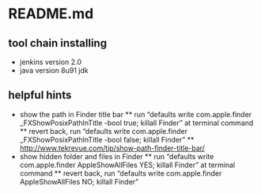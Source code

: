 # README.md
## tool chain installing
* jenkins version 2.0
* java version 8u91 jdk

## helpful hints
* show the path in Finder title bar
** run “defaults write com.apple.finder _FXShowPosixPathInTitle -bool true; killall Finder” at terminal command
** revert back, run “defaults write com.apple.finder _FXShowPosixPathInTitle -bool false; killall Finder”
** http://www.tekrevue.com/tip/show-path-finder-title-bar/
* show hidden folder and files in Finder
** run “defaults write com.apple.finder AppleShowAllFiles YES; killall Finder” at terminal command
** revert back, run “defaults write com.apple.finder AppleShowAllFiles NO; killall Finder”
